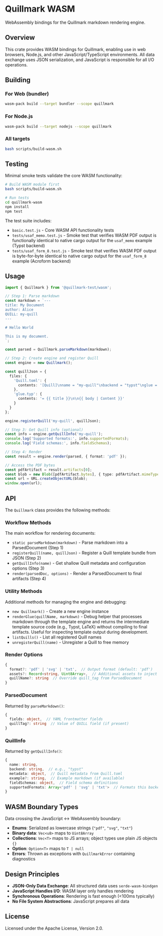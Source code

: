 # Quillmark WASM

WebAssembly bindings for the Quillmark markdown rendering engine.

## Overview

This crate provides WASM bindings for Quillmark, enabling use in web browsers, Node.js, and other JavaScript/TypeScript environments. All data exchange uses JSON serialization, and JavaScript is responsible for all I/O operations.

## Building

### For Web (bundler)

```bash
wasm-pack build --target bundler --scope quillmark
```

### For Node.js

```bash
wasm-pack build --target nodejs --scope quillmark
```

### All targets

```bash
bash scripts/build-wasm.sh
```

## Testing

Minimal smoke tests validate the core WASM functionality:

```bash
# Build WASM module first
bash scripts/build-wasm.sh

# Run tests
cd quillmark-wasm
npm install
npm test
```

The test suite includes:
- `basic.test.js` - Core WASM API functionality tests
- `tests/usaf_memo.test.js` - Smoke test that verifies WASM PDF output is functionally identical to native cargo output for the `usaf_memo` example (Typst backend)
- `tests/usaf_form_8.test.js` - Smoke test that verifies WASM PDF output is byte-for-byte identical to native cargo output for the `usaf_form_8` example (Acroform backend)

## Usage

```typescript
import { Quillmark } from '@quillmark-test/wasm';

// Step 1: Parse markdown
const markdown = `---
title: My Document
author: Alice
QUILL: my-quill
---

# Hello World

This is my document.
`;

const parsed = Quillmark.parseMarkdown(markdown);

// Step 2: Create engine and register Quill
const engine = new Quillmark();

const quillJson = {
  files: {
    'Quill.toml': { 
      contents: '[Quill]\nname = "my-quill"\nbackend = "typst"\nglue = "glue.typ"\ndescription = "My template"\n' 
    },
    'glue.typ': { 
      contents: '= {{ title }}\n\n{{ body | Content }}' 
    }
  }
};

engine.registerQuill('my-quill', quillJson);

// Step 3: Get Quill info (optional)
const info = engine.getQuillInfo('my-quill');
console.log('Supported formats:', info.supportedFormats);
console.log('Field schemas:', info.fieldSchemas);

// Step 4: Render
const result = engine.render(parsed, { format: 'pdf' });

// Access the PDF bytes
const pdfArtifact = result.artifacts[0];
const blob = new Blob([pdfArtifact.bytes], { type: pdfArtifact.mimeType });
const url = URL.createObjectURL(blob);
window.open(url);
```

## API

The `Quillmark` class provides the following methods:

### Workflow Methods

The main workflow for rendering documents:

- `static parseMarkdown(markdown)` - Parse markdown into a ParsedDocument (Step 1)
- `registerQuill(name, quillJson)` - Register a Quill template bundle from JSON (Step 2)
- `getQuillInfo(name)` - Get shallow Quill metadata and configuration options (Step 3)
- `render(parsedDoc, options)` - Render a ParsedDocument to final artifacts (Step 4)

### Utility Methods

Additional methods for managing the engine and debugging:

- `new Quillmark()` - Create a new engine instance
- `renderGlue(quillName, markdown)` - Debug helper that processes markdown through the template engine and returns the intermediate template source code (e.g., Typst, LaTeX) without compiling to final artifacts. Useful for inspecting template output during development.
- `listQuills()` - List all registered Quill names
- `unregisterQuill(name)` - Unregister a Quill to free memory

### Render Options

```typescript
{
  format?: 'pdf' | 'svg' | 'txt',  // Output format (default: 'pdf')
  assets?: Record<string, Uint8Array>,  // Additional assets to inject as plain object (not Map)
  quillName?: string  // Override quill_tag from ParsedDocument
}
```

### ParsedDocument

Returned by `parseMarkdown()`:

```typescript
{
  fields: object,  // YAML frontmatter fields
  quillTag?: string  // Value of QUILL field (if present)
}
```

### QuillInfo

Returned by `getQuillInfo()`:

```typescript
{
  name: string,
  backend: string,  // e.g., "typst"
  metadata: object,  // Quill metadata from Quill.toml
  example?: string,  // Example markdown (if available)
  fieldSchemas: object,  // Field schema definitions
  supportedFormats: Array<'pdf' | 'svg' | 'txt'>  // Formats this backend supports
}
```

## WASM Boundary Types

Data crossing the JavaScript ↔ WebAssembly boundary:

- **Enums**: Serialized as lowercase strings (`"pdf"`, `"svg"`, `"txt"`)
- **Binary data**: `Vec<u8>` maps to `Uint8Array`
- **Collections**: `Vec<T>` maps to JS arrays; object types use plain JS objects `{}`
- **Option**: `Option<T>` maps to `T | null`
- **Errors**: Thrown as exceptions with `QuillmarkError` containing diagnostics

## Design Principles

- **JSON-Only Data Exchange**: All structured data uses `serde-wasm-bindgen`
- **JavaScript Handles I/O**: WASM layer only handles rendering
- **Synchronous Operations**: Rendering is fast enough (<100ms typically)
- **No File System Abstractions**: JavaScript prepares all data

## License

Licensed under the Apache License, Version 2.0.
